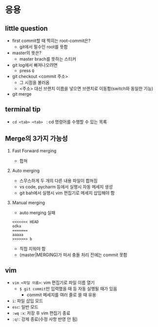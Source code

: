 # 응용

## little question

- first commit할 때 찍히는 root-commit은?
  - git에서 필수인 root를 뜻함
- master의 뜻은?
  - master brach를 뜻하는 스티커
- git log에서 빠져나오려면
  - press `Q`
- git checkout <commit 주소>
  - 그 시점을 불러옴
  - <주소> 대신 브랜치 이름을 넣으면 브랜치로 이동함(switch와 동일한 기능)
- git merge



## terminal tip

- `cd <tab> <tab> ` : cd 명령어를 수행할 수 있는 목록



## Merge의 3가지 가능성

1. Fast Forward merging

   - 합쳐

2. Auto merging

   - 스무스하게 두 개의 다른 내용 파일이 합쳐짐
   - vs code, pycharm 등에서 실행시 자동 메세지 생성
   - git bah에서 실행시 vim 편집기로 메세지 삽입해야 함

3. Manual merging

   - auto merging 실패

   ```
   <<<<<<< HEAD
   odka
   =======
   aaaaa
   >>>>>>> b
   ```

   - 직접 지워야 함
   - (master|MERGING)가 떠서 충돌 처리 전에는 commit 못함



## vim

- `vim <파일 이름>`: vim 편집기로 파일 이름 열기
  - `$ git commit`만 입력했을 때 등 자동 실행될 때가 있음
    - commit 메세지를 여러 줄로 쓸 때 유용
- `i`: 파일 삽입 모드
- `esc`: 일반 모드
- `:wq` `:x`: 저장 후 vim 편집기 종료
- `:q!`: 강제 종료(수정 사항 반영 안 됨)